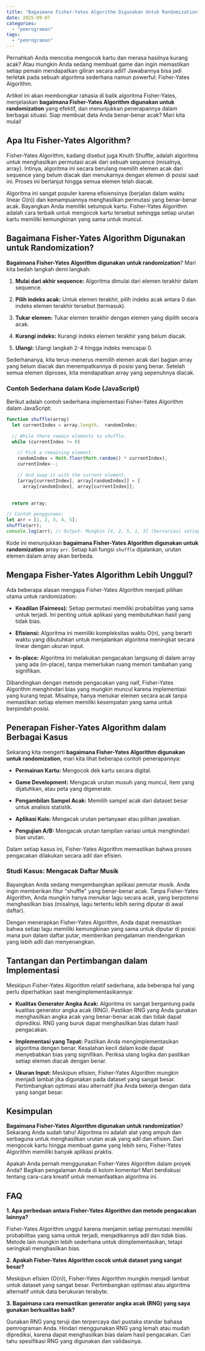```yaml
---
title: "Bagaimana Fisher-Yates Algorithm Digunakan Untuk Randomization?"
date: 2025-09-07
categories: 
  - "pemrograman"
tags: 
  - "pemrograman"
---
```


Pernahkah Anda mencoba mengocok kartu dan merasa hasilnya kurang acak? Atau mungkin Anda sedang membuat game dan ingin memastikan setiap pemain mendapatkan giliran secara adil? Jawabannya bisa jadi terletak pada sebuah algoritma sederhana namun powerful: Fisher-Yates Algorithm.

Artikel ini akan membongkar rahasia di balik algoritma Fisher-Yates, menjelaskan **bagaimana Fisher-Yates Algorithm digunakan untuk randomization** yang efektif, dan menunjukkan penerapannya dalam berbagai situasi. Siap membuat data Anda benar-benar acak? Mari kita mulai!

## Apa Itu Fisher-Yates Algorithm?

Fisher-Yates Algorithm, kadang disebut juga Knuth Shuffle, adalah algoritma untuk menghasilkan permutasi acak dari sebuah sequence (misalnya, array). Intinya, algoritma ini secara berulang memilih elemen acak dari sequence yang belum diacak dan menukarnya dengan elemen di posisi saat ini. Proses ini berlanjut hingga semua elemen telah diacak.

Algoritma ini sangat populer karena efisiensinya (berjalan dalam waktu linear O(n)) dan kemampuannya menghasilkan permutasi yang benar-benar acak. Bayangkan Anda memiliki setumpuk kartu. Fisher-Yates Algorithm adalah cara terbaik untuk mengocok kartu tersebut sehingga setiap urutan kartu memiliki kemungkinan yang sama untuk muncul.

## Bagaimana Fisher-Yates Algorithm Digunakan untuk Randomization?

**Bagaimana Fisher-Yates Algorithm digunakan untuk randomization**? Mari kita bedah langkah demi langkah:

1. **Mulai dari akhir sequence:** Algoritma dimulai dari elemen terakhir dalam sequence.
    
2. **Pilih indeks acak:** Untuk elemen terakhir, pilih indeks acak antara 0 dan indeks elemen terakhir tersebut (termasuk).
    
3. **Tukar elemen:** Tukar elemen terakhir dengan elemen yang dipilih secara acak.
    
4. **Kurangi indeks:** Kurangi indeks elemen terakhir yang belum diacak.
    
5. **Ulangi:** Ulangi langkah 2-4 hingga indeks mencapai 0.
    

Sederhananya, kita terus-menerus memilih elemen acak dari bagian array yang belum diacak dan menempatkannya di posisi yang benar. Setelah semua elemen diproses, kita mendapatkan array yang sepenuhnya diacak.

### Contoh Sederhana dalam Kode (JavaScript)

Berikut adalah contoh sederhana implementasi Fisher-Yates Algorithm dalam JavaScript:

```javascript
function shuffle(array) 
  let currentIndex = array.length,  randomIndex;

  // While there remain elements to shuffle.
  while (currentIndex != 0) 

    // Pick a remaining element.
    randomIndex = Math.floor(Math.random() * currentIndex);
    currentIndex--;

    // And swap it with the current element.
    [array[currentIndex], array[randomIndex]] = [
      array[randomIndex], array[currentIndex]];
  

  return array;

// Contoh penggunaan:
let arr = [1, 2, 3, 4, 5];
shuffle(arr);
console.log(arr); // Output: Mungkin [4, 2, 5, 1, 3] (bervariasi setiap kali dijalankan)
```

Kode ini menunjukkan **bagaimana Fisher-Yates Algorithm digunakan untuk randomization** array `arr`. Setiap kali fungsi `shuffle` dijalankan, urutan elemen dalam array akan berbeda.

## Mengapa Fisher-Yates Algorithm Lebih Unggul?

Ada beberapa alasan mengapa Fisher-Yates Algorithm menjadi pilihan utama untuk randomization:

- **Keadilan (Fairness):** Setiap permutasi memiliki probabilitas yang sama untuk terjadi. Ini penting untuk aplikasi yang membutuhkan hasil yang tidak bias.
    
- **Efisiensi:** Algoritma ini memiliki kompleksitas waktu O(n), yang berarti waktu yang dibutuhkan untuk menjalankan algoritma meningkat secara linear dengan ukuran input.
    
- **In-place:** Algoritma ini melakukan pengacakan langsung di dalam array yang ada (in-place), tanpa memerlukan ruang memori tambahan yang signifikan.
    

Dibandingkan dengan metode pengacakan yang naif, Fisher-Yates Algorithm menghindari bias yang mungkin muncul karena implementasi yang kurang tepat. Misalnya, hanya menukar elemen secara acak tanpa memastikan setiap elemen memiliki kesempatan yang sama untuk berpindah posisi.

## Penerapan Fisher-Yates Algorithm dalam Berbagai Kasus

Sekarang kita mengerti **bagaimana Fisher-Yates Algorithm digunakan untuk randomization**, mari kita lihat beberapa contoh penerapannya:

- **Permainan Kartu:** Mengocok dek kartu secara digital.
    
- **Game Development:** Mengacak urutan musuh yang muncul, item yang dijatuhkan, atau peta yang digenerate.
    
- **Pengambilan Sampel Acak:** Memilih sampel acak dari dataset besar untuk analisis statistik.
    
- **Aplikasi Kuis:** Mengacak urutan pertanyaan atau pilihan jawaban.
    
- **Pengujian A/B:** Mengacak urutan tampilan variasi untuk menghindari bias urutan.
    

Dalam setiap kasus ini, Fisher-Yates Algorithm memastikan bahwa proses pengacakan dilakukan secara adil dan efisien.

### Studi Kasus: Mengacak Daftar Musik

Bayangkan Anda sedang mengembangkan aplikasi pemutar musik. Anda ingin memberikan fitur "shuffle" yang benar-benar acak. Tanpa Fisher-Yates Algorithm, Anda mungkin hanya menukar lagu secara acak, yang berpotensi menghasilkan bias (misalnya, lagu tertentu lebih sering diputar di awal daftar).

Dengan menerapkan Fisher-Yates Algorithm, Anda dapat memastikan bahwa setiap lagu memiliki kemungkinan yang sama untuk diputar di posisi mana pun dalam daftar putar, memberikan pengalaman mendengarkan yang lebih adil dan menyenangkan.

## Tantangan dan Pertimbangan dalam Implementasi

Meskipun Fisher-Yates Algorithm relatif sederhana, ada beberapa hal yang perlu diperhatikan saat mengimplementasikannya:

- **Kualitas Generator Angka Acak:** Algoritma ini sangat bergantung pada kualitas generator angka acak (RNG). Pastikan RNG yang Anda gunakan menghasilkan angka acak yang benar-benar acak dan tidak dapat diprediksi. RNG yang buruk dapat menghasilkan bias dalam hasil pengacakan.
    
- **Implementasi yang Tepat:** Pastikan Anda mengimplementasikan algoritma dengan benar. Kesalahan kecil dalam kode dapat menyebabkan bias yang signifikan. Periksa ulang logika dan pastikan setiap elemen diacak dengan benar.
    
- **Ukuran Input:** Meskipun efisien, Fisher-Yates Algorithm mungkin menjadi lambat jika digunakan pada dataset yang sangat besar. Pertimbangkan optimasi atau alternatif jika Anda bekerja dengan data yang sangat besar.
    

## Kesimpulan

**Bagaimana Fisher-Yates Algorithm digunakan untuk randomization**? Sekarang Anda sudah tahu! Algoritma ini adalah alat yang ampuh dan serbaguna untuk menghasilkan urutan acak yang adil dan efisien. Dari mengocok kartu hingga membuat game yang lebih seru, Fisher-Yates Algorithm memiliki banyak aplikasi praktis.

Apakah Anda pernah menggunakan Fisher-Yates Algorithm dalam proyek Anda? Bagikan pengalaman Anda di kolom komentar! Mari berdiskusi tentang cara-cara kreatif untuk memanfaatkan algoritma ini.

## FAQ

**1\. Apa perbedaan antara Fisher-Yates Algorithm dan metode pengacakan lainnya?**

Fisher-Yates Algorithm unggul karena menjamin setiap permutasi memiliki probabilitas yang sama untuk terjadi, menjadikannya adil dan tidak bias. Metode lain mungkin lebih sederhana untuk diimplementasikan, tetapi seringkali menghasilkan bias.

**2\. Apakah Fisher-Yates Algorithm cocok untuk dataset yang sangat besar?**

Meskipun efisien (O(n)), Fisher-Yates Algorithm mungkin menjadi lambat untuk dataset yang sangat besar. Pertimbangkan optimasi atau algoritma alternatif untuk data berukuran terabyte.

**3\. Bagaimana cara memastikan generator angka acak (RNG) yang saya gunakan berkualitas baik?**

Gunakan RNG yang teruji dan terpercaya dari pustaka standar bahasa pemrograman Anda. Hindari menggunakan RNG yang lemah atau mudah diprediksi, karena dapat menghasilkan bias dalam hasil pengacakan. Cari tahu spesifikasi RNG yang digunakan dan validasinya.
